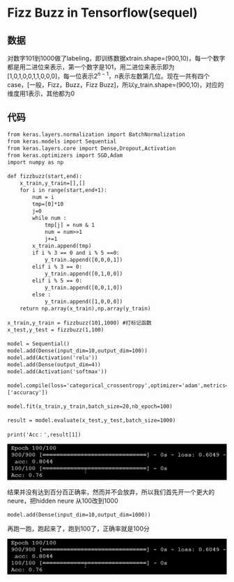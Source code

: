 # Fizz Buzz in Tensorflow(sequel)
## 数据
对数字101到1000做了labeling，即训练数据xtrain.shape=(900,10)，每一个数字都是用二进位来表示，第一个数字是101，用二进位来表示即为[1,0,1,0,0,1,1,0,0,0]，每一位表示$2^{n-1}$，$n$表示左数第几位。现在一共有四个case，[一般，Fizz，Buzz，Fizz Buzz]，所以y_train.shape=(900,10)，对应的维度用1表示，其他都为0

## 代码
```
from keras.layers.normalization import BatchNormalization
from keras.models import Sequential
from keras.layers.core import Dense,Dropout,Activation
from keras.optimizers import SGD,Adam
import numpy as np

def fizzbuzz(start,end):
	x_train,y_train=[],[]
	for i in range(start,end+1):
		num = i
		tmp=[0]*10
		j=0
		while num :
			tmp[j] = num & 1
			num = num>>1
			j+=1		
		x_train.append(tmp)
		if i % 3 == 0 and i % 5 ==0:
			y_train.append([0,0,0,1])
		elif i % 3 == 0:
			y_train.append([0,1,0,0])
		elif i % 5 == 0:
			y_train.append([0,0,1,0])
		else :
			y_train.append([1,0,0,0])
	return np.array(x_train),np.array(y_train)

x_train,y_train = fizzbuzz(101,1000) #打标记函数
x_test,y_test = fizzbuzz(1,100)

model = Sequential()
model.add(Dense(input_dim=10,output_dim=100))
model.add(Activation('relu'))
model.add(Dense(output_dim=4))
model.add(Activation('softmax'))

model.compile(loss='categorical_crossentropy',optimizer='adam',metrics=['accuracy'])

model.fit(x_train,y_train,batch_size=20,nb_epoch=100)

result = model.evaluate(x_test,y_test,batch_size=1000)

print('Acc：',result[1])

```

![在这里插入图片描述](./res/chapter20_1.png)
	
结果并没有达到百分百正确率，然而并不会放弃，所以我们首先开一个更大的neure，把hidden neure 从100改到1000

```
model.add(Dense(input_dim=10,output_dim=1000))
```

再跑一跑，跑起来了，跑到100了，正确率就是100分

![在这里插入图片描述](./res/chapter20_1.png)


